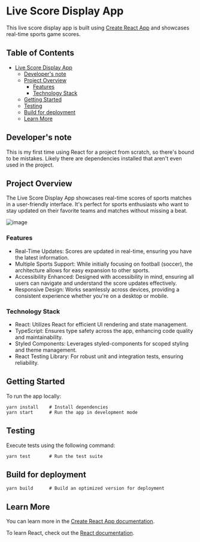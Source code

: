 # Live Score Display App

This live score display app is built using [Create React App](https://github.com/facebook/create-react-app) and
showcases real-time sports game scores.

## Table of Contents
- [Live Score Display App](#live-score-display-app)
    - [Developer's note](#developers-note)
    - [Project Overview](#project-overview)
        - [Features](#features)
        - [Technology Stack](#technology-stack)
    - [Getting Started](#getting-started)
    - [Testing](#testing)
    - [Build for deployment](#build-for-deployment)
    - [Learn More](#learn-more)

## Developer's note

This is my first time using React for a project from scratch, so there's bound to be mistakes. Likely there are
dependencies installed that aren't even used in the project.

## Project Overview

The Live Score Display App showcases real-time scores of sports matches in a user-friendly interface. It's perfect for
sports enthusiasts who want to stay updated on their favorite teams and matches without missing a beat.

![image](https://github.com/mathmul/LiveScore/assets/25301301/32449ef3-a96b-454e-b636-fdc66b242e81)

### Features

- Real-Time Updates: Scores are updated in real-time, ensuring you have the latest information.
- Multiple Sports Support: While initially focusing on football (soccer), the architecture allows for easy expansion to other sports.
- Accessibility Enhanced: Designed with accessibility in mind, ensuring all users can navigate and understand the score updates effectively.
- Responsive Design: Works seamlessly across devices, providing a consistent experience whether you're on a desktop or mobile.

### Technology Stack

- React: Utilizes React for efficient UI rendering and state management.
- TypeScript: Ensures type safety across the app, enhancing code quality and maintainability.
- Styled Components: Leverages styled-components for scoped styling and theme management.
- React Testing Library: For robust unit and integration tests, ensuring reliability.

## Getting Started

To run the app locally:

```shell
yarn install    # Install dependencies
yarn start      # Run the app in development mode
```

## Testing

Execute tests using the following command:

```shell
yarn test       # Run the test suite
```

## Build for deployment

```shell
yarn build      # Build an optimized version for deployment
```

## Learn More

You can learn more in the [Create React App documentation](https://facebook.github.io/create-react-app/docs/getting-started).

To learn React, check out the [React documentation](https://reactjs.org/).
